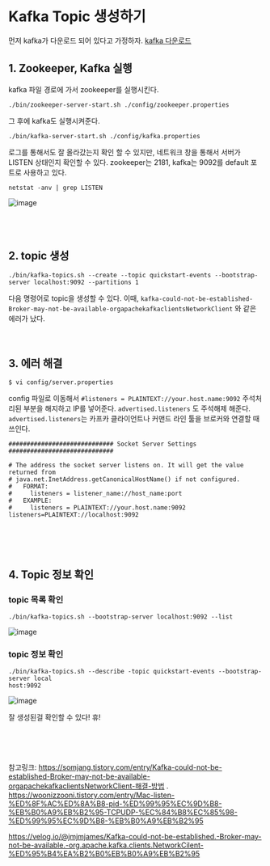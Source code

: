 # Kafka Topic 생성하기


먼저 kafka가 다운로드 되어 있다고 가정하자. [kafka 다운로드](https://kafka.apache.org/)

## 1. Zookeeper, Kafka 실행

kafka 파일 경로에 가서 zookeeper를 실행시킨다. 
```
./bin/zookeeper-server-start.sh ./config/zookeeper.properties
```

그 후에 kafka도 실행시켜준다. 
```
./bin/kafka-server-start.sh ./config/kafka.properties
```

로그를 통해서도 잘 올라갔는지 확인 할 수 있지만, 네트워크 창을 통해서 서버가 LISTEN 상태인지 확인할 수 있다.
zookeeper는 2181, kafka는 9092를 default 포트로 사용하고 있다. 
```
netstat -anv | grep LISTEN
```
![image](https://user-images.githubusercontent.com/45115557/192152474-6dbf2786-80bc-4613-b9b5-235357fe50f2.png)
<br/><br/><br/><br/>

## 2. topic 생성

```
./bin/kafka-topics.sh --create --topic quickstart-events --bootstrap-server localhost:9092 --partitions 1
```
다음 명령어로 topic을 생성할 수 있다. 이때, `kafka-could-not-be-established-Broker-may-not-be-available-orgapachekafkaclientsNetworkClient` 와 같은 에러가 났다. 
<br/><br/><br/>
## 3. 에러 해결

```
$ vi config/server.properties
```

config 파일로 이동해서 `#listeners = PLAINTEXT://your.host.name:9092` 주석처리된 부분을 해지하고 IP를 넣어준다. `advertised.listeners` 도 주석해제 해준다. 
`advertised.listeners`는 카프카 클라이언트나 커맨드 라인 툴을 브로커와 연결할 때 쓰인다. 
```
############################# Socket Server Settings #############################

# The address the socket server listens on. It will get the value returned from
# java.net.InetAddress.getCanonicalHostName() if not configured.
#   FORMAT:
#     listeners = listener_name://host_name:port
#   EXAMPLE:
#     listeners = PLAINTEXT://your.host.name:9092
listeners=PLAINTEXT://localhost:9092

```
<br/><br/><br/>
## 4. Topic 정보 확인

### topic 목록 확인
```
./bin/kafka-topics.sh --bootstrap-server localhost:9092 --list
```

![image](https://user-images.githubusercontent.com/45115557/192152953-05396b2c-cd20-4d63-a66e-e0c5edd832f6.png)


### topic 정보 확인
```
./bin/kafka-topics.sh --describe -topic quickstart-events --bootstrap-server local
host:9092
```

![image](https://user-images.githubusercontent.com/45115557/192153044-18f72205-359d-46e8-9033-f12f32935ee3.png)

잘 생성된걸 확인할 수 있다! 휴!



<br/><br/><br/>

참고링크: 
https://somjang.tistory.com/entry/Kafka-could-not-be-established-Broker-may-not-be-available-orgapachekafkaclientsNetworkClient-해결-방법 .  
https://woonizzooni.tistory.com/entry/Mac-listen-%ED%8F%AC%ED%8A%B8-pid-%ED%99%95%EC%9D%B8-%EB%B0%A9%EB%B2%95-TCPUDP-%EC%84%B8%EC%85%98-%ED%99%95%EC%9D%B8-%EB%B0%A9%EB%B2%95   

https://velog.io/@jmjmjames/Kafka-could-not-be-established.-Broker-may-not-be-available.-org.apache.kafka.clients.NetworkCilent-%ED%95%B4%EA%B2%B0%EB%B0%A9%EB%B2%95
